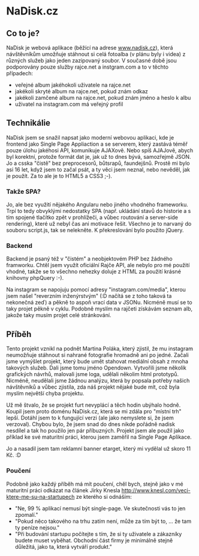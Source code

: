 # NaDisk.cz

## Co to je?

NaDisk je webová aplikace (běžící na adrese www.nadisk.cz), která návštěvníkům
umožňuje stáhnout si celá fotoalba (v plánu byly i videa) z různých služeb jako
jeden zazipovaný soubor. V současné době jsou podporovány pouze služby
rajce.net a instgram.com a to v těchto případech:
- veřejné album jakéhokoli uživatele na rajce.net
- jakékoli skryté album na rajce.net, pokud znám odkaz
- jakékoli zamčené album na rajce.net, pokud znám jméno a heslo k albu
- uživatel na instagram.com má veřejný profil

## Technikálie
NaDisk jsem se snažil napsat jako moderní webovou aplikaci, kde je frontend jako
Single Page Appliaction a se serverem, který zastává téměř pouze úlohu jakéhosi
API, komunikuje AJAXově. Nebo spíš AJAJově, abych byl korektní, protože formát dat
je, jak už to dnes bývá, samozřejmě JSON. Jo a csska "čistě" bez preprocesorů,
bůtsrapů, faundejšnů. Prostě mi bylo asi 16 let, když jsem to začal psát, a ty
věci jsem neznal, nebo nevěděl, jak je použít. Za to ale je to HTML5 a CSS3 ;-).

### Takže SPA?
Jo, ale bez využití nějakého Angularu nebo jiného vhodného frameworku. Trpí to
tedy obvyklými nedostatky SPA (např. ukládání stavů do historie a s tím spojené
  tlačítko zpět v prohlížeči, a vůbec routování a server-side rendering),
  které už nebyl čas ani motivace řešit. Všechno je to narvaný do souboru
  script.js, tak se nelekněte. K překreslování bylo použito jQuery.

### Backend
Backend je psaný též v "čistém" a neobjektovém PHP bez žádného framworku.
Chtěl jsem využít oficiální Rajče API, ale nebylo pro mé použití vhodné,
takže se to všechno nehezky doluje z HTML za použití krásné knihovny
 phpQuery :-).

Na instagram se napojuju pomocí adresy "instagram.com/media", kterou jsem našel
"reverzním inženýrstvým" (:D načítá se z toho taková ta nekonečná zeď) a pěkně
to aspoň vrací data v JSONu. Nicméně musí se to taky projet pěkně v cyklu. Podobně
myslím na rajčeti získávám seznam alb, jakože taky musím projet celé stránkování.

## Příběh
Tento projekt vznikl na podnět Martina Poláka, který zjistil, že mu instagram
neumožňuje stáhnout si nahrané fotografie hromadně ani po jedné. Začali jsme
vymýšlet projekt, který bude umět stahovat mediální obsah z mnoha takových služeb.
Dali jsme tomu jméno Opendown. Vytvořili jsme několik grafických návrhů, malovali
jsme loga, udělali několim html prototypů. Nicméně, neudělali jsme žádnou analýzu,
která by popsala potřeby našich návštěvníků a vůbec zjistila, zda náš projekt
nějaké bude mít, což byla myslím největší chyba projektu.

Už mě štvalo, že se projekt furt nevyplácí a těch hodin ubýhalo hodně. Koupil
jsem proto doménu NaDisk.cz, která se mi zdála pro "místní trh" lepší. Dotáhl
jsem to k fungující verzi (ale jako nemyslete si, že jsem verzoval). Chybou bylo,
že jsem snad do dnes nikde pořádně nadisk nesdílel a tak ho použilo jen pár
příbuzných. Projekt jsem ale použil jako příklad ke své maturitní práci, kterou
jsem zaměřil na Single Page Aplikace.

Jo a nasadil jsem tam reklamní banner etarget, který mi vydělal už skoro 11 Kč. :D

### Poučení
Podobně jako každý příběh má mít poučení, chěl bych, stejně jako v mé maturitní
práci odkázat na článek Jirky Knesla http://www.knesl.com/veci-ktere-me-su-na-startupech ze kterého si odnáším:
- "Ne, 99 % aplikací nemusí být single-page. Ve skutečnosti vás to jen zpomalí."
- "Pokud něco takového na trhu zatím není, může za tím být to, ... že tam ty peníze nejsou."
- "Při budování startupu počítejte s tím, že si ty uživatele a zákazníky budete muset vyběhat. Obchodní část firmy je minimálně stejně důležitá, jako ta, která vytváří produkt."
